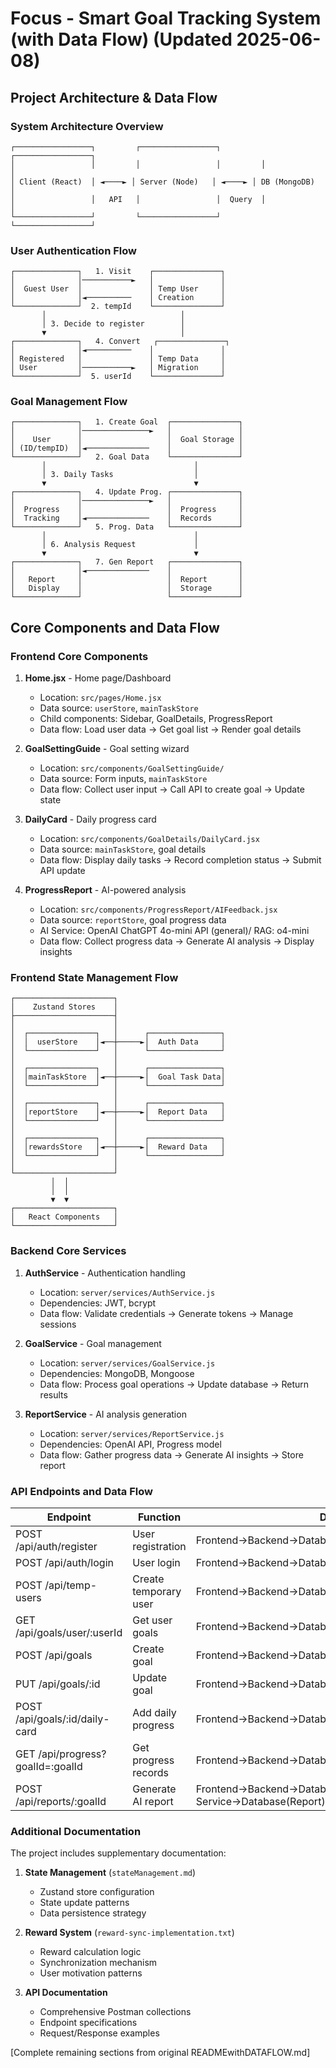 # Focus - Smart Goal Tracking System (with Data Flow) (Updated 2025-06-08)

## Project Architecture & Data Flow

### System Architecture Overview

```
┌─────────────────┐         ┌─────────────────┐         ┌─────────────────┐
│                 │         │                 │         │                 │
│ Client (React)  │ ◄────► │ Server (Node)   │ ◄────► │ DB (MongoDB)    │
│                 │   API   │                 │  Query  │                 │
└─────────────────┘         └─────────────────┘         └─────────────────┘
```

### User Authentication Flow

```
┌──────────────┐   1. Visit    ┌───────────────┐
│              │───────────►   │               │
│  Guest User  │               │ Temp User     │
│              │◄──────────    │ Creation      │
└──────────────┘  2. tempId    └───────────────┘
       │                              │
       │ 3. Decide to register        │
       ▼                              │
┌──────────────┐   4. Convert   ┌───────────────┐
│              │◄──────────    │               │
│ Registered   │               │ Temp Data     │
│ User         │───────────►   │ Migration     │
└──────────────┘  5. userId    └───────────────┘
```

### Goal Management Flow

```
┌──────────────┐   1. Create Goal  ┌───────────────┐
│              │───────────────►   │               │
│    User      │                   │  Goal Storage │
│ (ID/tempID)  │◄──────────────    │               │
└──────────────┘   2. Goal Data    └───────────────┘
       │                                 │
       │ 3. Daily Tasks                  │
       ▼                                 ▼
┌──────────────┐   4. Update Prog. ┌───────────────┐
│              │───────────────►   │               │
│  Progress    │                   │  Progress     │
│  Tracking    │◄──────────────    │  Records      │
└──────────────┘   5. Prog. Data   └───────────────┘
       │                                 │
       │ 6. Analysis Request             │
       ▼                                 ▼
┌──────────────┐   7. Gen Report   ┌───────────────┐
│              │◄──────────────    │               │
│   Report     │                   │  Report       │
│   Display    │                   │  Storage      │
└──────────────┘                   └───────────────┘
```

## Core Components and Data Flow

### Frontend Core Components

1. **Home.jsx** - Home page/Dashboard
   - Location: `src/pages/Home.jsx`
   - Data source: `userStore`, `mainTaskStore`
   - Child components: Sidebar, GoalDetails, ProgressReport
   - Data flow: Load user data → Get goal list → Render goal details

2. **GoalSettingGuide** - Goal setting wizard
   - Location: `src/components/GoalSettingGuide/`
   - Data source: Form inputs, `mainTaskStore`
   - Data flow: Collect user input → Call API to create goal → Update state

3. **DailyCard** - Daily progress card
   - Location: `src/components/GoalDetails/DailyCard.jsx`
   - Data source: `mainTaskStore`, goal details
   - Data flow: Display daily tasks → Record completion status → Submit API update

4. **ProgressReport** - AI-powered analysis
   - Location: `src/components/ProgressReport/AIFeedback.jsx`
   - Data source: `reportStore`, goal progress data
   - AI Service: OpenAI ChatGPT 4o-mini API (general)/ RAG: o4-mini
   - Data flow: Collect progress data → Generate AI analysis → Display insights

### Frontend State Management Flow

```
┌──────────────────────┐
│    Zustand Stores    │
├──────────────────────┤
│                      │
│  ┌───────────────┐   │      ┌────────────────┐
│  │  userStore    │◄──┼─────►│  Auth Data     │
│  └───────────────┘   │      └────────────────┘
│                      │
│  ┌───────────────┐   │      ┌────────────────┐
│  │mainTaskStore  │◄──┼─────►│  Goal Task Data│
│  └───────────────┘   │      └────────────────┘
│                      │
│  ┌───────────────┐   │      ┌────────────────┐
│  │reportStore    │◄──┼─────►│  Report Data   │
│  └───────────────┘   │      └────────────────┘
│                      │
│  ┌───────────────┐   │      ┌────────────────┐
│  │rewardsStore   │◄──┼─────►│  Reward Data   │
│  └───────────────┘   │      └────────────────┘
│                      │
└──────────────────────┘
         │  │
         │  │
         ▼  ▼
┌──────────────────────┐
│   React Components   │
└──────────────────────┘
```

### Backend Core Services

1. **AuthService** - Authentication handling
   - Location: `server/services/AuthService.js`
   - Dependencies: JWT, bcrypt
   - Data flow: Validate credentials → Generate tokens → Manage sessions

2. **GoalService** - Goal management
   - Location: `server/services/GoalService.js`
   - Dependencies: MongoDB, Mongoose
   - Data flow: Process goal operations → Update database → Return results

3. **ReportService** - AI analysis generation
   - Location: `server/services/ReportService.js`
   - Dependencies: OpenAI API, Progress model
   - Data flow: Gather progress data → Generate AI insights → Store report

### API Endpoints and Data Flow

| Endpoint | Function | Data Flow |
|------|------|---------|
| POST /api/auth/register | User registration | Frontend→Backend→Database(User) |
| POST /api/auth/login | User login | Frontend→Backend→Database(User)→Frontend(JWT) |
| POST /api/temp-users | Create temporary user | Frontend→Backend→Database(TempUser)→Frontend(tempId) |
| GET /api/goals/user/:userId | Get user goals | Frontend→Backend→Database(Goal)→Frontend |
| POST /api/goals | Create goal | Frontend→Backend→Database(Goal)→Frontend |
| PUT /api/goals/:id | Update goal | Frontend→Backend→Database(Goal)→Frontend |
| POST /api/goals/:id/daily-card | Add daily progress | Frontend→Backend→Database(Goal.dailyCards)→Frontend |
| GET /api/progress?goalId=:goalId | Get progress records | Frontend→Backend→Database(Goal)→Frontend |
| POST /api/reports/:goalId | Generate AI report | Frontend→Backend→Database(Goal)→Report Service→Database(Report)→Frontend |

### Additional Documentation

The project includes supplementary documentation:

1. **State Management** (`stateManagement.md`)
   - Zustand store configuration
   - State update patterns
   - Data persistence strategy

2. **Reward System** (`reward-sync-implementation.txt`)
   - Reward calculation logic
   - Synchronization mechanism
   - User motivation patterns

3. **API Documentation**
   - Comprehensive Postman collections
   - Endpoint specifications
   - Request/Response examples

[Complete remaining sections from original READMEwithDATAFLOW.md] 